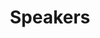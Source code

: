 ---
title: Speakers
sections:
  - type: hero_section
    title: Speakers
    subtitle: >-
      Speakers of Previous Talks
    align: center
    padding_top: large
    padding_bottom: none
    background_color: none
    has_border: false
  - type: grid_section
    grid_items:
      - title: Tim Khoury
        content: Investor of DCG
        title_align: center
        content_align: center
        image: https://cdn.jsdelivr.net/gh/Content2049/Content2049/public/speakers/khoury.jpeg
        image_alt: Tim Khoury Digital Currency Group
        image_position: top
        image_align: center
        image_has_padding: true
        actions:
          - label: Twitter
            url: https://twitter.com/TKhrypto
            style: link
            has_icon: true
            icon: twitter
            icon_position: center
            new_window: true
          - label: Linkedin
            url: https://www.linkedin.com/in/timothy-khoury/
            style: link
            has_icon: true
            icon: linkedin
            icon_position: center
            new_window: true
        actions_align: center
      - title: Harry Halpin
        content: CEO of Nym Technologies
        title_align: center
        content_align: center
        image: https://cdn.jsdelivr.net/gh/Content2049/Content2049/public/speakers/harryhalpin.png
        image_alt: zen
        image_position: top
        image_align: center
        image_has_padding: true
        actions:
          - label: Twitter
            url: https://twitter.com/harryhalpin
            style: link
            has_icon: true
            icon: twitter
            icon_position: center
            new_window: true
          - label: Linkedin
            url: https://www.linkedin.com/in/harryhalpin/
            style: link
            has_icon: true
            icon: linkedin
            icon_position: center
            new_window: true
        actions_align: center
      - title: Mark Phillips
        content: VP of Helium
        title_align: center
        content_align: center
        image: https://cdn.jsdelivr.net/gh/Content2049/Content2049/public/speakers/pharkmillups.png
        image_alt: Mark Phillips Helium
        image_position: top
        image_align: center
        image_has_padding: true
        actions:
          - label: Twitter
            url: https://twitter.com/pharkmillups
            style: link
            has_icon: true
            icon: twitter
            icon_position: center
            new_window: true
          - label: Linkedin
            url: https://www.linkedin.com/in/mark-phillips-255b757/
            style: link
            has_icon: true
            icon: linkedin
            icon_position: center
            new_window: true
        actions_align: center
      - title: Sebastian
        content: COO of Arweave
        title_align: center
        content_align: center
        image: https://cdn.jsdelivr.net/gh/Content2049/Content2049/public/speakers/sebastiancamposgroth.jpeg
        image_alt: Sebastian Campos Groth Arweave
        image_position: top
        image_align: center
        image_has_padding: true
        actions:
          - label: Twitter
            url: https://twitter.com/OpenWebFoundry
            style: link
            has_icon: true
            icon: twitter
            icon_position: center
            new_window: true
          - label: Linkedin
            url: https://www.linkedin.com/in/sebastiancamposgroth/
            style: link
            has_icon: true
            icon: linkedin
            icon_position: center
            new_window: true
        actions_align: center
      - title: Spenser Huang
        content: Managing Director of Coinlist
        title_align: center
        content_align: center
        image: https://cdn.jsdelivr.net/gh/Content2049/Content2049/public/speakers/huangspenser.jpeg
        image_alt: Spenser Huang Coinlist
        image_position: top
        image_align: center
        image_has_padding: true
        actions:
          - label: Twitter
            url: https://twitter.com/huangspenser
            style: link
            has_icon: true
            icon: twitter
            icon_position: center
            new_window: true
          - label: Linkedin
            url: https://www.linkedin.com/in/huangspenser/
            style: link
            has_icon: true
            icon: linkedin
            icon_position: center
            new_window: true
        actions_align: center
      - title: Tomas Molin
        content: Research of Messari
        title_align: center
        content_align: center
        image: https://cdn.jsdelivr.net/gh/Content2049/Content2049/public/speakers/tomasm.jpeg
        image_alt: Tomas Molin Messari
        image_position: top
        image_align: center
        image_has_padding: true
        actions:
          - label: Twitter
            url: https://twitter.com/___TomasM
            style: link
            has_icon: true
            icon: twitter
            icon_position: center
            new_window: true
          - label: Linkedin
            url: https://www.linkedin.com/in/tomas-m-823581109/
            style: link
            has_icon: true
            icon: linkedin
            icon_position: center
            new_window: true
        actions_align: center
      - title: Suji Yan
        content: Founder of Mask Network
        title_align: center
        content_align: center
        image: https://cdn.jsdelivr.net/gh/Content2049/Content2049/public/speakers/sujiyan.jpeg
        image_alt: Suji Yan Mask Network
        image_position: top
        image_align: center
        image_has_padding: true
        actions:
          - label: Twitter
            url: https://twitter.com/suji_yan
            style: link
            has_icon: true
            icon: twitter
            icon_position: center
            new_window: true
        actions_align: center
      - title: Micha Roon
        content: Chief Innovation Officer of Energy Web
        title_align: center
        content_align: center
        image: https://cdn.jsdelivr.net/gh/Content2049/Content2049/public/speakers/drgorb.jpeg
        image_alt: Micha Roon Energy Web
        image_position: top
        image_align: center
        image_has_padding: true
        actions:
          - label: Twitter
            url: https://twitter.com/drgorb
            style: link
            has_icon: true
            icon: twitter
            icon_position: center
            new_window: true
          - label: Linkedin
            url: https://www.linkedin.com/in/micha
            style: link
            has_icon: true
            icon: linkedin
            icon_position: center
            new_window: true
        actions_align: center
      - title: Jason Kam
        content: Founder of Folius Ventures
        title_align: center
        content_align: center
        image: https://cdn.jsdelivr.net/gh/Content2049/Content2049/public/speakers/jason.jpeg
        image_alt: Jason Kam Folius Ventures
        image_position: top
        image_align: center
        image_has_padding: true
        actions:
          - label: Twitter
            url: https://twitter.com/MapleLeafCap
            style: link
            has_icon: true
            icon: twitter
            icon_position: center
            new_window: true
          - label: Linkedin
            url: https://www.linkedin.com/in/jason-kam-35080625
            style: link
            has_icon: true
            icon: linkedin
            icon_position: center
            new_window: true
        actions_align: center
      - title: Jonathan
        content: BD & Product Lead of Protocol Labs
        title_align: center
        content_align: center
        image: https://cdn.jsdelivr.net/gh/Content2049/Content2049/public/speakers/jnthnvctr.jpeg
        image_alt: Jonathan Protocol Labs
        image_position: top
        image_align: center
        image_has_padding: true
        actions:
          - label: Twitter
            url: https://twitter.com/jnthnvctr
            style: link
            has_icon: true
            icon: twitter
            icon_position: center
            new_window: true
        actions_align: center
      - title: Yawn Rong
        content: Cofounder of STEPN
        title_align: center
        content_align: center
        image: https://cdn.jsdelivr.net/gh/Content2049/Content2049/public/speakers/yawn.jpeg
        image_alt: Yawn Rong STEPN
        image_position: top
        image_align: center
        image_has_padding: true
        actions:
          - label: Twitter
            url: https://twitter.com/yawn_rong
            style: link
            has_icon: true
            icon: twitter
            icon_position: center
            new_window: true
          - label: Linkedin
            url: https://www.linkedin.com/in/yawn-rong-4b4b1861
            style: link
            has_icon: true
            icon: linkedin
            icon_position: center
            new_window: true
        actions_align: center
      - title: Eric Tang
        content: CTO of Livepeer 
        title_align: center
        content_align: center
        image: https://cdn.jsdelivr.net/gh/Content2049/Content2049/public/speakers/ericxtang.jpeg
        image_alt: Eric Tang Livepeer 
        image_position: top
        image_align: center
        image_has_padding: true
        actions:
          - label: Twitter
            url: https://twitter.com/dabit3
            style: link
            has_icon: true
            icon: twitter
            icon_position: center
            new_window: true
          - label: Linkedin
            url: https://www.linkedin.com/in/ericxtang/
            style: link
            has_icon: true
            icon: linkedin
            icon_position: center
            new_window: true
        actions_align: center
      - title: Yisi Liu
        content: CTO of Mask Network
        title_align: center
        content_align: center
        image: https://cdn.jsdelivr.net/gh/Content2049/Content2049/public/speakers/yisiliu.png
        image_alt: Yisi Liu Mask Network
        image_position: top
        image_align: center
        image_has_padding: true
        actions:
          - label: Twitter
            url: https://twitter.com/TheYisiLiu
            style: link
            has_icon: true
            icon: twitter
            icon_position: center
            new_window: true
        actions_align: center
      - title: Xylophone
        content: Cofounder of Arweave News
        title_align: center
        content_align: center
        image: https://cdn.jsdelivr.net/gh/Content2049/Content2049/public/speakers/xylophonezy.jpeg
        image_alt: Xylophone Arweave News
        image_position: top
        image_align: center
        image_has_padding: true
        actions:
          - label: Twitter
            url: https://twitter.com/xylophonezy
            style: link
            has_icon: true
            icon: twitter
            icon_position: center
            new_window: true
        actions_align: center
      - title: Viktor
        content: Founder of Ethereum Swarm
        title_align: center
        content_align: center
        image: https://cdn.jsdelivr.net/gh/Content2049/Content2049/public/speakers/zeligf.jpeg
        image_alt: Viktor Ethereum Swarm
        image_position: top
        image_align: center
        image_has_padding: true
        actions:
          - label: Twitter
            url: https://twitter.com/zeligf
            style: link
            has_icon: true
            icon: twitter
            icon_position: center
            new_window: true
        actions_align: center
      - title: Kenny
        content: Founder of Manta Network
        title_align: center
        content_align: center
        image: https://cdn.jsdelivr.net/gh/Content2049/Content2049/public/speakers/superanonymousk.jpeg
        image_alt: Kenny Manta Network
        image_position: top
        image_align: center
        image_has_padding: true
        actions:
          - label: Twitter
            url: https://twitter.com/superanonymousk
            style: link
            has_icon: true
            icon: twitter
            icon_position: center
            new_window: true
        actions_align: center
      - title: Harsh Rajat
        content: Founder of EPNS.IO
        title_align: center
        content_align: center
        image: https://cdn.jsdelivr.net/gh/Content2049/Content2049/public/speakers/harshrajat.jpeg
        image_alt: Harsh Rajat EPNS.IO
        image_position: top
        image_align: center
        image_has_padding: true
        actions:
          - label: Twitter
            url: https://twitter.com/harshrajat
            style: link
            has_icon: true
            icon: twitter
            icon_position: center
            new_window: true
        actions_align: center
      - title: Zac
        content: CoFounder of Filebase
        title_align: center
        content_align: center
        image: https://cdn.jsdelivr.net/gh/Content2049/Content2049/public/speakers/zac.jpeg
        image_alt: Zac Filebase
        image_position: top
        image_align: center
        image_has_padding: true
        actions:
          - label: Twitter
            url: https://twitter.com/Filebase
            style: link
            has_icon: true
            icon: twitter
            icon_position: center
            new_window: true
        actions_align: center
      - title: CodeInCoffee
        content: CoFounder of BendDAO
        title_align: center
        content_align: center
        image: https://cdn.jsdelivr.net/gh/Content2049/Content2049/public/speakers/CodeInCoffee.png
        image_alt: CodeInCoffee BendDAO
        image_position: top
        image_align: center
        image_has_padding: true
        actions:
          - label: Twitter
            url: https://twitter.com/CodeInCoffee
            style: link
            has_icon: true
            icon: twitter
            icon_position: center
            new_window: true
        actions_align: center
      - title: John Letey
        content: CTO of KYVE Network
        title_align: center
        content_align: center
        image: https://cdn.jsdelivr.net/gh/Content2049/Content2049/public/speakers/johnletey.jpeg
        image_alt: John Letey KYVE Network
        image_position: top
        image_align: center
        image_has_padding: true
        actions:
          - label: Twitter
            url: https://twitter.com/johnletey
            style: link
            has_icon: true
            icon: twitter
            icon_position: center
            new_window: true
          - label: Linkedin
            url: https://www.linkedin.com/in/johnletey/
            style: link
            has_icon: true
            icon: linkedin
            icon_position: center
            new_window: true
        actions_align: center
      - title: Marco Moshi
        content: DAO Lead of Polygon
        title_align: center
        content_align: center
        image: https://cdn.jsdelivr.net/gh/Content2049/Content2049/public/speakers/marco.jpeg
        image_alt: Marco Moshi Polygon
        image_position: top
        image_align: center
        image_has_padding: true
        actions:
          - label: Twitter
            url: https://twitter.com/GrendelMarco
            style: link
            has_icon: true
            icon: twitter
            icon_position: center
            new_window: true
          - label: Linkedin
            url: https://www.linkedin.com/in/marco-moshi/
            style: link
            has_icon: true
            icon: linkedin
            icon_position: center
            new_window: true
        actions_align: center
      - title: Nader Dabit
        content: DevRel of The Graph
        title_align: center
        content_align: center
        image: https://cdn.jsdelivr.net/gh/Content2049/Content2049/public/speakers/dabit3.jpeg
        image_alt: Nader Dabit Edge & Node
        image_position: top
        image_align: center
        image_has_padding: true
        actions:
          - label: Twitter
            url: https://twitter.com/dabit3
            style: link
            has_icon: true
            icon: twitter
            icon_position: center
            new_window: true
          - label: Linkedin
            url: https://www.linkedin.com/in/naderdabit/
            style: link
            has_icon: true
            icon: linkedin
            icon_position: center
            new_window: true
        actions_align: center
      - title: Sara Feenan
        content: Product Owner of Infura
        title_align: center
        content_align: center
        image: https://cdn.jsdelivr.net/gh/Content2049/Content2049/public/speakers/saronimo.jpeg
        image_alt: Sara Feenan Infura
        image_position: top
        image_align: center
        image_has_padding: true
        actions:
          - label: Twitter
            url: https://twitter.com/saronimo
            style: link
            has_icon: true
            icon: twitter
            icon_position: center
            new_window: true
          - label: Linkedin
            url: https://www.linkedin.com/in/sara-feenan/
            style: link
            has_icon: true
            icon: linkedin
            icon_position: center
            new_window: true
        actions_align: center
      - title: Rob Sarrow
        content: Ventures Associate of Delphi Digital
        title_align: center
        content_align: center
        image: https://cdn.jsdelivr.net/gh/Content2049/Content2049/public/speakers/rsarrow.jpeg
        image_alt: Rob Sarrow Delphi Digital
        image_position: top
        image_align: center
        image_has_padding: true
        actions:
          - label: Twitter
            url: https://twitter.com/rsarrow
            style: link
            has_icon: true
            icon: twitter
            icon_position: center
            new_window: true
          - label: Linkedin
            url: https://www.linkedin.com/in/robertsarrow/
            style: link
            has_icon: true
            icon: linkedin
            icon_position: center
            new_window: true
        actions_align: center
      - title: Alex Lin
        content: Research Director of Shima Capital
        title_align: center
        content_align: center
        image: https://cdn.jsdelivr.net/gh/Content2049/Content2049/public/speakers/alex.jpeg
        image_alt: Alex Lin Shima Capital
        image_position: top
        image_align: center
        image_has_padding: true
        actions:
          - label: Twitter
            url: https://twitter.com/linfluence
            style: link
            has_icon: true
            icon: twitter
            icon_position: center
            new_window: true
        actions_align: center
      - title: Wyatt
        content: Investor of Shima Capital
        title_align: center
        content_align: center
        image: https://cdn.jsdelivr.net/gh/Content2049/Content2049/public/speakers/wyatt.jpeg
        image_alt: Wyatt Shima Capital
        image_position: top
        image_align: center
        image_has_padding: true
        actions:
          - label: Twitter
            url: https://twitter.com/wkhosrowshahi1
            style: link
            has_icon: true
            icon: twitter
            icon_position: center
            new_window: true
        actions_align: center
      - title: CaoYin
        content: CEO of Digital Renaissance
        title_align: center
        content_align: center
        image: https://cdn.jsdelivr.net/gh/Content2049/Content2049/public/speakers/caoyin.png
        image_alt: CaoYin Digital Renaissance
        image_position: top
        image_align: center
        image_has_padding: true
        actions:
          - label: Twitter
            url: https://twitter.com/CaoArmand
            style: link
            has_icon: true
            icon: twitter
            icon_position: center
            new_window: true
          - label: Linkedin
            url: https://www.linkedin.com/in/caoyin/
            style: link
            has_icon: true
            icon: linkedin
            icon_position: center
            new_window: true
        actions_align: center
      - title: Bob Chien
        content: BD Head of ProjectGalaxy
        title_align: center
        content_align: center
        image: https://cdn.jsdelivr.net/gh/Content2049/Content2049/public/speakers/bobchien.jpeg
        image_alt: Bob Chien ProjectGalaxy
        image_position: top
        image_align: center
        image_has_padding: true
        actions:
          - label: Twitter
            url: https://twitter.com/0xbobchien
            style: link
            has_icon: true
            icon: twitter
            icon_position: center
            new_window: true
          - label: Linkedin
            url: https://www.linkedin.com/in/jtchien/overlay/contact-info/
            style: link
            has_icon: true
            icon: linkedin
            icon_position: center
            new_window: true
        actions_align: center
      - title: Shiyu
        content: COO of CyberConnect 
        title_align: center
        content_align: center
        image: https://cdn.jsdelivr.net/gh/Content2049/Content2049/public/speakers/shiyu.png
        image_alt: Bob Chien ProjectGalaxy
        image_position: top
        image_align: center
        image_has_padding: true
        actions:
          - label: Twitter
            url: https://twitter.com/shiyuSQ
            style: link
            has_icon: true
            icon: twitter
            icon_position: center
            new_window: true
          - label: Linkedin
            url: https://www.linkedin.com/in/sqsqsqsq/
            style: link
            has_icon: true
            icon: linkedin
            icon_position: center
            new_window: true
        actions_align: center
      - title: Mori
        content: Partner of Treasureland
        title_align: center
        content_align: center
        image: https://cdn.jsdelivr.net/gh/Content2049/Content2049/public/speakers/mori.jpeg
        image_alt: Mori Treasureland
        image_position: top
        image_align: center
        image_has_padding: true
        actions:
          - label: Twitter
            url: https://twitter.com/Momoxu7
            style: link
            has_icon: true
            icon: twitter
            icon_position: center
            new_window: true
        actions_align: center
      - title: Kelly
        content: CEO of Mint Gold Dust
        title_align: center
        content_align: center
        image: https://cdn.jsdelivr.net/gh/Content2049/Content2049/public/speakers/kelly.jpeg
        image_alt: Kelly Mint Gold Dust
        image_position: top
        image_align: center
        image_has_padding: true
        actions:
          - label: Twitter
            url: https://mobile.twitter.com/LeValleyKelly
            style: link
            has_icon: true
            icon: twitter
            icon_position: center
            new_window: true
        actions_align: center
      - title: Kevin Primicerio
        content: CEO of Pianity
        title_align: center
        content_align: center
        image: https://cdn.jsdelivr.net/gh/Content2049/Content2049/public/speakers/kevinprimicerio.jpeg
        image_alt: Kevin Primicerio Pianity
        image_position: top
        image_align: center
        image_has_padding: true
        actions:
          - label: Twitter
            url: https://twitter.com/kprimice
            style: link
            has_icon: true
            icon: twitter
            icon_position: center
            new_window: true
          - label: Linkedin
            url: https://www.linkedin.com/in/kevin-primicerio/
            style: link
            has_icon: true
            icon: linkedin
            icon_position: center
            new_window: true
        actions_align: center
      - title: Jenny Zheng
        content: BD Lead of Bybit NFT
        title_align: center
        content_align: center
        image: https://cdn.jsdelivr.net/gh/Content2049/Content2049/public/speakers/jennyzheng719.jpeg
        image_alt: Jenny Zheng Bybit NFT
        image_position: top
        image_align: center
        image_has_padding: true
        actions:
          - label: Twitter
            url: https://twitter.com/jennyzheng719
            style: link
            has_icon: true
            icon: twitter
            icon_position: center
            new_window: true
        actions_align: center
      - title: Luke
        content: Core Developer of Crust
        title_align: center
        content_align: center
        image: https://cdn.jsdelivr.net/gh/Content2049/Content2049/public/speakers/baaadkk.jpeg
        image_alt: Luke Crust
        image_position: top
        image_align: center
        image_has_padding: true
        actions:
          - label: Twitter
            url: https://twitter.com/baaadkk
            style: link
            has_icon: true
            icon: twitter
            icon_position: center
            new_window: true
        actions_align: center
      - title: Xin Yan
        content: Project Lead of EthSign
        title_align: center
        content_align: center
        image: https://cdn.jsdelivr.net/gh/Content2049/Content2049/public/speakers/yanxin.jpeg
        image_alt: Xin Yan EthSign
        image_position: top
        image_align: center
        image_has_padding: true
        actions:
          - label: Twitter
            url: https://twitter.com/realyanxin
            style: link
            has_icon: true
            icon: twitter
            icon_position: center
            new_window: true
          - label: Linkedin
            url: https://www.linkedin.com/in/xin-yan-658545172/
            style: link
            has_icon: true
            icon: linkedin
            icon_position: center
            new_window: true
        actions_align: center
      - title: Yalu Lin
        content: Cofounder of Melos Studio
        title_align: center
        content_align: center
        image: https://cdn.jsdelivr.net/gh/Content2049/Content2049/public/speakers/yalulin.jpeg
        image_alt: Yalu Lin Melos Studio 
        image_position: top
        image_align: center
        image_has_padding: true
        actions:
          - label: Twitter
            url: https://twitter.com/yalulin
            style: link
            has_icon: true
            icon: twitter
            icon_position: center
            new_window: true
          - label: Linkedin
            url: https://www.linkedin.com/in/yalulin/
            style: link
            has_icon: true
            icon: linkedin
            icon_position: center
            new_window: true
        actions_align: center
      - title: Al Morris
        content: Founder of Koii Network
        title_align: center
        content_align: center
        image: https://cdn.jsdelivr.net/gh/Content2049/Content2049/public/speakers/alexanderdmorris.png
        image_alt: al Koii Network
        image_position: top
        image_align: center
        image_has_padding: true
        actions:
          - label: Twitter
            url: https://twitter.com/al_koii
            style: link
            has_icon: true
            icon: twitter
            icon_position: center
            new_window: true
          - label: Linkedin
            url: https://www.linkedin.com/in/alexanderdmorris/
            style: link
            has_icon: true
            icon: linkedin
            icon_position: center
            new_window: true
        actions_align: center
      - title: Eraser
        content: Co-Founder of SevenX Ventures
        title_align: center
        content_align: center
        image: https://cdn.jsdelivr.net/gh/Content2049/Content2049/public/speakers/losteraser.jpeg
        image_alt: Eraser SevenX Ventures
        image_position: top
        image_align: center
        image_has_padding: true
        actions:
          - label: Twitter
            url: https://twitter.com/losteraser
            style: link
            has_icon: true
            icon: twitter
            icon_position: center
            new_window: true
        actions_align: center
      - title: Tom
        content: Co-Founder of Fluence Labs
        title_align: center
        content_align: center
        image: https://cdn.jsdelivr.net/gh/Content2049/Content2049/public/speakers/tom.jpeg
        image_alt: Tom Fluence Labs
        image_position: top
        image_align: center
        image_has_padding: true
        actions:
          - label: Twitter
            url: https://twitter.com/TheTomTrow
            style: link
            has_icon: true
            icon: twitter
            icon_position: center
            new_window: true
        actions_align: center
      - title: Nik Kalyani
        content: Founder of Decentology
        title_align: center
        content_align: center
        image: https://cdn.jsdelivr.net/gh/Content2049/Content2049/public/speakers/nik.jpeg
        image_alt: Nik Kalyani Decentology
        image_position: top
        image_align: center
        image_has_padding: true
        actions:
          - label: Twitter
            url: https://twitter.com/techbubble
            style: link
            has_icon: true
            icon: twitter
            icon_position: center
            new_window: true
        actions_align: center
      - title: Alex
        content: CEO of Aurora
        title_align: center
        content_align: center
        image: https://cdn.jsdelivr.net/gh/Content2049/Content2049/public/speakers/alexaurora.jpeg
        image_alt: Alex Aurora
        image_position: top
        image_align: center
        image_has_padding: true
        actions:
          - label: Twitter
            url: https://twitter.com/AlexAuroraDev
            style: link
            has_icon: true
            icon: twitter
            icon_position: center
            new_window: true
        actions_align: center
      - title: Philip
        content: Founder of ArDrive & AR.IO 
        title_align: center
        content_align: center
        image: https://cdn.jsdelivr.net/gh/Content2049/Content2049/public/speakers/vilenarios.jpeg
        image_alt: Philip ArDrive & AR.IO 
        image_position: top
        image_align: center
        image_has_padding: true
        actions:
          - label: Twitter
            url: https://twitter.com/vilenarios
            style: link
            has_icon: true
            icon: twitter
            icon_position: center
            new_window: true
        actions_align: center
      - title: Bedeho
        content: Founder of Joystream
        title_align: center
        content_align: center
        image: https://cdn.jsdelivr.net/gh/Content2049/Content2049/public/speakers/bedeho.png
        image_alt: Bedeho Joystream
        image_position: top
        image_align: center
        image_has_padding: true
        actions:
          - label: Twitter
            url: https://twitter.com/bedehomender
            style: link
            has_icon: true
            icon: twitter
            icon_position: center
            new_window: true
        actions_align: center
      - title: Dan
        content: Founder of YGG SEA
        title_align: center
        content_align: center
        image: https://cdn.jsdelivr.net/gh/Content2049/Content2049/public/speakers/0x5tryker.jpeg
        image_alt: Dan YGG SEA
        image_position: top
        image_align: center
        image_has_padding: true
        actions:
          - label: Twitter
            url: https://twitter.com/0x5tryker
            style: link
            has_icon: true
            icon: twitter
            icon_position: center
            new_window: true
        actions_align: center
      - title: Prashant Maurya
        content: CEO of Spheron Protocol
        title_align: center
        content_align: center
        image: https://cdn.jsdelivr.net/gh/Content2049/Content2049/public/speakers/techprashantmaurya.jpeg
        image_alt: Prashant Maurya Spheron Protocol
        image_position: top
        image_align: center
        image_has_padding: true
        actions:
          - label: Twitter
            url: https://twitter.com/prashant_xyz
            style: link
            has_icon: true
            icon: twitter
            icon_position: center
            new_window: true
          - label: Linkedin
            url: https://www.linkedin.com/in/techprashantmaurya/
            style: link
            has_icon: true
            icon: linkedin
            icon_position: center
            new_window: true
        actions_align: center
      - title: Deniz
        content: CEO of Space Runners
        title_align: center
        content_align: center
        image: https://cdn.jsdelivr.net/gh/Content2049/Content2049/public/speakers/deniz_zgur.jpeg
        image_alt: Deniz Space Runners
        image_position: top
        image_align: center
        image_has_padding: true
        actions:
          - label: Twitter
            url: https://twitter.com/deniz_zgur
            style: link
            has_icon: true
            icon: twitter
            icon_position: center
            new_window: true
        actions_align: center
      - title: Nathan VDH
        content: Head of Growth of Snapshot  
        title_align: center
        content_align: center
        image: https://cdn.jsdelivr.net/gh/Content2049/Content2049/public/speakers/nathanvdh.jpeg
        image_alt: Nathan VDH Snapshot  
        image_position: top
        image_align: center
        image_has_padding: true
        actions:
          - label: Twitter
            url: https://twitter.com/_NathanVDH
            style: link
            has_icon: true
            icon: twitter
            icon_position: center
            new_window: true
        actions_align: center
      - title: Max
        content: CEO of Tea.xyz  
        title_align: center
        content_align: center
        image: https://cdn.jsdelivr.net/gh/Content2049/Content2049/public/speakers/mxcl.jpeg
        image_alt: Max Tea.xyz  
        image_position: top
        image_align: center
        image_has_padding: true
        actions:
          - label: Twitter
            url: https://twitter.com/mxcl
            style: link
            has_icon: true
            icon: twitter
            icon_position: center
            new_window: true
        actions_align: center
      - title: Yan Meng
        content: Cofounder of Solv Protocol
        title_align: center
        content_align: center
        image: https://cdn.jsdelivr.net/gh/Content2049/Content2049/public/speakers/myanTokenGeek.jpeg
        image_alt: Yan Meng Solv Protocol
        image_position: top
        image_align: center
        image_has_padding: true
        actions:
          - label: Twitter
            url: https://twitter.com/myanTokenGeek
            style: link
            has_icon: true
            icon: twitter
            icon_position: center
            new_window: true
        actions_align: center
      - title: Minh Doan
        content: CEO of MassBit  
        title_align: center
        content_align: center
        image: https://cdn.jsdelivr.net/gh/Content2049/Content2049/public/speakers/daywednes.jpeg
        image_alt: Minh Doan MassBit
        image_position: top
        image_align: center
        image_has_padding: true
        actions:
          - label: Twitter
            url: https://twitter.com/minhdoan82
            style: link
            has_icon: true
            icon: twitter
            icon_position: center
            new_window: true
          - label: Linkedin
            url: https://www.linkedin.com/in/daywednes/
            style: link
            has_icon: true
            icon: linkedin
            icon_position: center
            new_window: true
        actions_align: center
      - title: Alan Scott
        content: Project Advisor of RAILGUN
        title_align: center
        content_align: center
        image: https://cdn.jsdelivr.net/gh/Content2049/Content2049/public/speakers/alanscott.jpeg
        image_alt: Alan Scott RAILGUN
        image_position: top
        image_align: center
        image_has_padding: true
        actions:
          - label: Twitter
            url: https://twitter.com/tsu_kareta
            style: link
            has_icon: true
            icon: twitter
            icon_position: center
            new_window: true
          - label: Linkedin
            url: https://www.linkedin.com/in/alan-scott-80883168/
            style: link
            has_icon: true
            icon: linkedin
            icon_position: center
            new_window: true
        actions_align: center
      - title: Shane Zhu
        content: Founder & CEO of Dehorizen
        title_align: center
        content_align: center
        image: https://cdn.jsdelivr.net/gh/Content2049/Content2049/public/speakers/shenzhu.jpeg
        image_alt: Shane Zhu Dehorizen
        image_position: top
        image_align: center
        image_has_padding: true
        actions:
          - label: Twitter
            url: https://twitter.com/Shengdaddy
            style: link
            has_icon: true
            icon: twitter
            icon_position: center
            new_window: true
        actions_align: center
      - title: Harrison Seletsky
        content: Comms Head of NFTrade
        title_align: center
        content_align: center
        image: https://cdn.jsdelivr.net/gh/Content2049/Content2049/public/speakers/harrisonseletsky.jpeg
        image_alt: Harrison Seletsky NFTrade
        image_position: top
        image_align: center
        image_has_padding: true
        actions:
          - label: Twitter
            url: https://twitter.com/NFTradeofficial
            style: link
            has_icon: true
            icon: twitter
            icon_position: center
            new_window: true
          - label: Linkedin
            url: https://www.linkedin.com/in/harrison-seletsky/
            style: link
            has_icon: true
            icon: linkedin
            icon_position: center
            new_window: true
        actions_align: center
      - title: REG
        content: Lead for Comms and PR of KlimaDAO
        title_align: center
        content_align: center
        image: https://cdn.jsdelivr.net/gh/Content2049/Content2049/public/speakers/reg.jpg
        image_alt: REG KlimaDAO
        image_position: top
        image_align: center
        image_has_padding: true
        actions:
          - label: Twitter
            url: https://twitter.com/OccultDegen
            style: link
            has_icon: true
            icon: twitter
            icon_position: center
            new_window: true
        actions_align: center
      - title: Denis
        content: Founder of Vera Labs
        title_align: center
        content_align: center
        image: https://cdn.jsdelivr.net/gh/Content2049/Content2049/public/speakers/VeraDeFi.jpeg
        image_alt: Denis Vera Labs
        image_position: top
        image_align: center
        image_has_padding: true
        actions:
          - label: Twitter
            url: hhttps://twitter.com/VeraDeFi
            style: link
            has_icon: true
            icon: twitter
            icon_position: center
            new_window: true
        actions_align: center
      - title: Gabe
        content: Founder of Arcade
        title_align: center
        content_align: center
        image: https://cdn.jsdelivr.net/gh/Content2049/Content2049/public/speakers/stanleycrup.jpeg
        image_alt: Gabe Arcade
        image_position: top
        image_align: center
        image_has_padding: true
        actions:
          - label: Twitter
            url: https://twitter.com/stanleycrup
            style: link
            has_icon: true
            icon: twitter
            icon_position: center
            new_window: true
        actions_align: center
      - title: Leo
        content: Core Contributor of XCarnival
        title_align: center
        content_align: center
        image: https://cdn.jsdelivr.net/gh/Content2049/Content2049/public/speakers/XCarnival.jpeg
        image_alt: Leo XCarnival
        image_position: top
        image_align: center
        image_has_padding: true
        actions:
          - label: Twitter
            url: https://twitter.com/XCarnival_Lab
            style: link
            has_icon: true
            icon: twitter
            icon_position: center
            new_window: true
        actions_align: center
      - title: Frank
        content: Founder of Ultiverse
        title_align: center
        content_align: center
        image: https://cdn.jsdelivr.net/gh/Content2049/Content2049/public/speakers/0xFrankM.jpeg
        image_alt: Frank Ultiverse
        image_position: top
        image_align: center
        image_has_padding: true
        actions:
          - label: Twitter
            url: https://twitter.com/0xFrankM
            style: link
            has_icon: true
            icon: twitter
            icon_position: center
            new_window: true
        actions_align: center
      - title: Won
        content: CoFounder of Space Runners
        title_align: center
        content_align: center
        image: https://cdn.jsdelivr.net/gh/Content2049/Content2049/public/speakers/SpaceRunnersNFT.jpeg
        image_alt: Won Space Runners
        image_position: top
        image_align: center
        image_has_padding: true
        actions:
          - label: Twitter
            url: https://twitter.com/SpaceRunnersNFT
            style: link
            has_icon: true
            icon: twitter
            icon_position: center
            new_window: true
        actions_align: center
      - title: Zach
        content: Head of Gaming of Everyrealm
        title_align: center
        content_align: center
        image: https://cdn.jsdelivr.net/gh/Content2049/Content2049/public/speakers/MeeZeesGames.jpeg
        image_alt: Zach Everyrealm 
        image_position: top
        image_align: center
        image_has_padding: true
        actions:
          - label: Twitter
            url: https://twitter.com/MeeZeesGames
            style: link
            has_icon: true
            icon: twitter
            icon_position: center
            new_window: true
        actions_align: center
      - title: Mara
        content: Marketing of Solanart
        title_align: center
        content_align: center
        image: https://cdn.jsdelivr.net/gh/Content2049/Content2049/public/speakers/mara.jpeg
        image_alt: Mara Solanart
        image_position: top
        image_align: center
        image_has_padding: true
        actions:
          - label: Twitter
            url: https://twitter.com/timerugged
            style: link
            has_icon: true
            icon: twitter
            icon_position: center
            new_window: true
        actions_align: center
      - title: Ben
        content: Dao Steward of Aragon
        title_align: center
        content_align: center
        image: https://cdn.jsdelivr.net/gh/Content2049/Content2049/public/speakers/b3n.jpeg
        image_alt: Ben Aragon
        image_position: top
        image_align: center
        image_has_padding: true
        actions:
          - label: Twitter
            url: https://twitter.com/b3nnn21
            style: link
            has_icon: true
            icon: twitter
            icon_position: center
            new_window: true
        actions_align: center
      - title: YM
        content: Core of Glow DAO
        title_align: center
        content_align: center
        image: https://cdn.jsdelivr.net/gh/Content2049/Content2049/public/speakers/ym.jpeg
        image_alt: YM Glow DAO
        image_position: top
        image_align: center
        image_has_padding: true
        actions:
          - label: Twitter
            url: https://twitter.com/YMZhang12
            style: link
            has_icon: true
            icon: twitter
            icon_position: center
            new_window: true
        actions_align: center
      - title: vivi
        content: Core of Glow DAO
        title_align: center
        content_align: center
        image: https://cdn.jsdelivr.net/gh/Content2049/Content2049/public/speakers/vivi.jpeg
        image_alt: vivi Glow DAO
        image_position: top
        image_align: center
        image_has_padding: true
        actions:
          - label: Twitter
            url: https://twitter.com/viviDaBest888
            style: link
            has_icon: true
            icon: twitter
            icon_position: center
            new_window: true
        actions_align: center
      - title: Jayson Tan
        content: CMO of Torum Technology
        title_align: center
        content_align: center
        image: https://cdn.jsdelivr.net/gh/Content2049/Content2049/public/speakers/jayson_torum.jpeg
        image_alt: Jayson Tan Torum
        image_position: top
        image_align: center
        image_has_padding: true
        actions:
          - label: Twitter
            url: https://twitter.com/jayson_torum
            style: link
            has_icon: true
            icon: twitter
            icon_position: center
            new_window: true
          - label: Linkedin
            url: https://www.linkedin.com/in/jayson711/
            style: link
            has_icon: true
            icon: linkedin
            icon_position: center
            new_window: true
        actions_align: center
      - title: Dyno
        content: Core contributor of OpenDAO
        title_align: center
        content_align: center
        image: https://cdn.jsdelivr.net/gh/Content2049/Content2049/public/speakers/dyno.png
        image_alt: Dyno OpenDAO
        image_position: top
        image_align: center
        image_has_padding: true
        actions:
          - label: Twitter
            url: https://twitter.com/CryptoDynoZ
            style: link
            has_icon: true
            icon: twitter
            icon_position: center
            new_window: true
        actions_align: center
      - title: Alisha
        content: Community Lead of ENS
        title_align: center
        content_align: center
        image: https://cdn.jsdelivr.net/gh/Content2049/Content2049/public/speakers/alisha.jpeg
        image_alt: Alisha ENS
        image_position: top
        image_align: center
        image_has_padding: true
        actions:
          - label: Twitter
            url: https://twitter.com/futurealisha
            style: link
            has_icon: true
            icon: twitter
            icon_position: center
            new_window: true
          - label: Linkedin
            url: https://www.linkedin.com/in/alisha-eth-3bb858218/
            style: link
            has_icon: true
            icon: linkedin
            icon_position: center
            new_window: true
        actions_align: center
      - title: Aly
        content: Builder of GFX Labs
        title_align: center
        content_align: center
        image: https://cdn.jsdelivr.net/gh/Content2049/Content2049/public/speakers/aly.jpeg
        image_alt: Aly GFX Labs
        image_position: top
        image_align: center
        image_has_padding: true
        actions:
          - label: Twitter
            url: https://twitter.com/alybartulio
            style: link
            has_icon: true
            icon: twitter
            icon_position: center
            new_window: true
        actions_align: center
      - title: Habiba Green
        content: Artist
        title_align: center
        content_align: center
        image: https://cdn.jsdelivr.net/gh/Content2049/Content2049/public/speakers/habibagreen.jpeg
        image_alt: Habiba Green Artist
        image_position: top
        image_align: center
        image_has_padding: true
        actions:
          - label: Twitter
            url: https://twitter.com/Habibagreen
            style: link
            has_icon: true
            icon: twitter
            icon_position: center
            new_window: true
        actions_align: center
      - title: Anne
        content: Marketing Lead of Project Galaxy
        title_align: center
        content_align: center
        image: https://cdn.jsdelivr.net/gh/Content2049/Content2049/public/speakers/annewell.png
        image_alt: Anne Project Galaxy
        image_position: top
        image_align: center
        image_has_padding: true
        actions:
          - label: Twitter
            url: https://twitter.com/anneouellet94
            style: link
            has_icon: true
            icon: twitter
            icon_position: center
            new_window: true
        actions_align: center
      - title: Lzzy
        content: Community Manager of MetaMask
        title_align: center
        content_align: center
        image: https://cdn.jsdelivr.net/gh/Content2049/Content2049/public/speakers/Izzy.jpeg
        image_alt: Lzzy MetaMask
        image_position: top
        image_align: center
        image_has_padding: true
        actions:
          - label: Twitter
            url: https://twitter.com/Izzyalright
            style: link
            has_icon: true
            icon: twitter
            icon_position: center
            new_window: true
        actions_align: center
      - title: Aoife
        content: NFT Artist
        title_align: center
        content_align: center
        image: https://cdn.jsdelivr.net/gh/Content2049/Content2049/public/speakers/aoife.jpeg
        image_alt: Aoife NFT Artist
        image_position: top
        image_align: center
        image_has_padding: true
        actions:
          - label: Twitter
            url: https://mobile.twitter.com/aoifeodwyer
            style: link
            has_icon: true
            icon: twitter
            icon_position: center
            new_window: true
        actions_align: center
      - title: Winny
        content: CoFounder of SHILLR
        title_align: center
        content_align: center
        image: https://cdn.jsdelivr.net/gh/Content2049/Content2049/public/speakers/winny.jpeg
        image_alt: Winny SHILLR
        image_position: top
        image_align: center
        image_has_padding: true
        actions:
          - label: Twitter
            url: https://mobile.twitter.com/aoifeodwyer
            style: link
            has_icon: true
            icon: twitter
            icon_position: center
            new_window: true
        actions_align: center
      - title: Angel
        content: Film photographer
        title_align: center
        content_align: center
        image: https://cdn.jsdelivr.net/gh/Content2049/Content2049/public/speakers/ang.jpeg
        image_alt: Angel Film photographer
        image_position: top
        image_align: center
        image_has_padding: true
        actions:
          - label: Twitter
            url: https://twitter.com/Ang_Ramm
            style: link
            has_icon: true
            icon: twitter
            icon_position: center
            new_window: true
        actions_align: center
      - title: yiki
        content: Builder of SeeDAO
        title_align: center
        content_align: center
        image: https://cdn.jsdelivr.net/gh/Content2049/Content2049/public/speakers/yiki.png
        image_alt: yiki SeeDAO
        image_position: top
        image_align: center
        image_has_padding: true
        actions:
          - label: Twitter
            url: https://twitter.com/huangxiaocong2
            style: link
            has_icon: true
            icon: twitter
            icon_position: center
            new_window: true
        actions_align: center
      - title: Yomiko
        content: CMO of REALY
        title_align: center
        content_align: center
        image: https://cdn.jsdelivr.net/gh/Content2049/Content2049/public/speakers/yomiko.jpeg
        image_alt: Yomiko REALY
        image_position: top
        image_align: center
        image_has_padding: true
        actions:
          - label: Twitter
            url: https://twitter.com/yomikocap
            style: link
            has_icon: true
            icon: twitter
            icon_position: center
            new_window: true
        actions_align: center
      - title: Susan
        content: CEO of Petaverse Network
        title_align: center
        content_align: center
        image: https://cdn.jsdelivr.net/gh/Content2049/Content2049/public/speakers/cummingssi.jpeg
        image_alt: Susan Petaverse Network
        image_position: top
        image_align: center
        image_has_padding: true
        actions:
          - label: Twitter
            url: https://twitter.com/cummingssi
            style: link
            has_icon: true
            icon: twitter
            icon_position: center
            new_window: true
        actions_align: center
      - title: Jordan
        content: Creator of PolyDoge
        title_align: center
        content_align: center
        image: https://cdn.jsdelivr.net/gh/Content2049/Content2049/public/speakers/metapetzai.jpeg
        image_alt: MetaPetz PolyDoge
        image_position: top
        image_align: center
        image_has_padding: true
        actions:
          - label: Twitter
            url: https://twitter.com/MetaPetzAI
            style: link
            has_icon: true
            icon: twitter
            icon_position: center
            new_window: true
        actions_align: center
      - title: Dan
        content: CEO of Netvrk
        title_align: center
        content_align: center
        image: https://cdn.jsdelivr.net/gh/Content2049/Content2049/public/speakers/dan.jpeg
        image_alt: Dan Netvrk
        image_position: top
        image_align: center
        image_has_padding: true
        actions:
          - label: Twitter
            url: https://twitter.com/NetVRk1
            style: link
            has_icon: true
            icon: twitter
            icon_position: center
            new_window: true
        actions_align: center
      - title: Vito
        content: Operation Director of Tap Fantasy
        title_align: center
        content_align: center
        image: https://cdn.jsdelivr.net/gh/Content2049/Content2049/public/speakers/vito.jpeg
        image_alt: Vito Tap Fantasy
        image_position: top
        image_align: center
        image_has_padding: true
        actions:
          - label: Twitter
            url: https://twitter.com/VvvvvBVP
            style: link
            has_icon: true
            icon: twitter
            icon_position: center
            new_window: true
        actions_align: center
      - title: Ben
        content: Social Media of DogemonGO
        title_align: center
        content_align: center
        image: https://cdn.jsdelivr.net/gh/Content2049/Content2049/public/speakers/ben.jpeg
        image_alt: Ben DogemonGO
        image_position: top
        image_align: center
        image_has_padding: true
        actions:
          - label: Twitter
            url: https://twitter.com/DogemonGoApp
            style: link
            has_icon: true
            icon: twitter
            icon_position: center
            new_window: true
        actions_align: center
      - title: Ken
        content: Founder of Kverso
        title_align: center
        content_align: center
        image: https://cdn.jsdelivr.net/gh/Content2049/Content2049/public/speakers/ken.jpeg
        image_alt: Ken Kverso
        image_position: top
        image_align: center
        image_has_padding: true
        actions:
          - label: Twitter
            url: https://twitter.com/Kverso_Crypto
            style: link
            has_icon: true
            icon: twitter
            icon_position: center
            new_window: true
        actions_align: center
      - title: Spelden
        content: CoFounder of MetaJacket NFT
        title_align: center
        content_align: center
        image: https://cdn.jsdelivr.net/gh/Content2049/Content2049/public/speakers/spelden.jpeg
        image_alt: Spelden MetaJacket NFT
        image_position: top
        image_align: center
        image_has_padding: true
        actions:
          - label: Twitter
            url: https://twitter.com/spelden
            style: link
            has_icon: true
            icon: twitter
            icon_position: center
            new_window: true
        actions_align: center
      - title: Anneli
        content: Creator of City Of Girls
        title_align: center
        content_align: center
        image: https://cdn.jsdelivr.net/gh/Content2049/Content2049/public/speakers/anneli.jpeg
        image_alt: Anneli City Of Girls
        image_position: top
        image_align: center
        image_has_padding: true
        actions:
          - label: Twitter
            url: https://twitter.com/Anneli_nft
            style: link
            has_icon: true
            icon: twitter
            icon_position: center
            new_window: true
        actions_align: center
      - title: TheTourist
        content: CoFounder of The Rebels
        title_align: center
        content_align: center
        image: https://cdn.jsdelivr.net/gh/Content2049/Content2049/public/speakers/tourist.jpeg
        image_alt: TheTourist The Rebels
        image_position: top
        image_align: center
        image_has_padding: true
        actions:
          - label: Twitter
            url: https://twitter.com/NFTtourist
            style: link
            has_icon: true
            icon: twitter
            icon_position: center
            new_window: true
        actions_align: center
      - title: Michael Zhou
        content: Core Developer of Celer Network
        title_align: center
        content_align: center
        image: https://cdn.jsdelivr.net/gh/Content2049/Content2049/public/speakers/michaelzhou.jpeg
        image_alt: Dyno OpenDAO
        image_position: top
        image_align: center
        image_has_padding: true
        actions:
          - label: Twitter
            url: https://twitter.com/Dominator0081
            style: link
            has_icon: true
            icon: twitter
            icon_position: center
            new_window: true
          - label: Linkedin
            url: https://www.linkedin.com/in/michael-zhou-008/
            style: link
            has_icon: true
            icon: linkedin
            icon_position: center
            new_window: true
        actions_align: center
      - title: RyanCoordinator
        content: Operations Lead of DeveloperDAO
        title_align: center
        content_align: center
        image: https://cdn.jsdelivr.net/gh/Content2049/Content2049/public/speakers/ryancoordinator.jpeg
        image_alt: RyanCoordinator DeveloperDAO
        image_position: top
        image_align: center
        image_has_padding: true
        actions:
          - label: Twitter
            url: https://twitter.com/RyanCoordinator
            style: link
            has_icon: true
            icon: twitter
            icon_position: center
            new_window: true
        actions_align: center
      - title: Krinza
        content: Contributor of DeveloperDAO
        title_align: center
        content_align: center
        image: https://cdn.jsdelivr.net/gh/Content2049/Content2049/public/speakers/krinza.jpeg
        image_alt: Krinza DeveloperDAO
        image_position: top
        image_align: center
        image_has_padding: true
        actions:
          - label: Twitter
            url: https://twitter.com/kayprasla
            style: link
            has_icon: true
            icon: twitter
            icon_position: center
            new_window: true
        actions_align: center
      - title: Grace
        content: Eco Lead of Solv Protocol
        title_align: center
        content_align: center
        image: https://cdn.jsdelivr.net/gh/Content2049/Content2049/public/speakers/gracee.jpeg
        image_alt: Grace Solv Protocol
        image_position: top
        image_align: center
        image_has_padding: true
        actions:
          - label: Twitter
            url: https://twitter.com/0xGracee
            style: link
            has_icon: true
            icon: twitter
            icon_position: center
            new_window: true
        actions_align: center
      - title: Sunny
        content: Eco Lead of ShowMe
        title_align: center
        content_align: center
        image: https://cdn.jsdelivr.net/gh/Content2049/Content2049/public/speakers/sunnyz.jpeg
        image_alt: Sunny ShowMe
        image_position: top
        image_align: center
        image_has_padding: true
        actions:
          - label: Twitter
            url: https://twitter.com/sunnyz_crypto
            style: link
            has_icon: true
            icon: twitter
            icon_position: center
            new_window: true
        actions_align: center
      - title: Taylor Zhang
        content: Ecosystem Lead of Mask Network
        title_align: center
        content_align: center
        image: https://cdn.jsdelivr.net/gh/Content2049/Content2049/public/speakers/tianranzhang.jpg
        image_alt: Taylor Zhang Mask Network
        image_position: top
        image_align: center
        image_has_padding: true
        actions:
          - label: Twitter
            url: https://twitter.com/TianranZhang
            style: link
            has_icon: true
            icon: twitter
            icon_position: center
            new_window: true
          - label: Linkedin
            url: https://www.linkedin.com/in/taylor-zhang-%E5%BC%A0%E5%A4%A9%E7%84%B6-25730664/
            style: link
            has_icon: true
            icon: linkedin
            icon_position: center
            new_window: true
        actions_align: center
      - title: Chris Zhu
        content: CEO of Mirror World
        title_align: center
        content_align: center
        image: https://cdn.jsdelivr.net/gh/Content2049/Content2049/public/speakers/chrizhuu.jpeg
        image_alt: Chris Zhu Mirror World
        image_position: top
        image_align: center
        image_has_padding: true
        actions:
          - label: Twitter
            url: https://twitter.com/TianranZhang
            style: link
            has_icon: true
            icon: twitter
            icon_position: center
            new_window: true
          - label: Linkedin
            url: https://www.linkedin.com/in/taylor-zhang-%E5%BC%A0%E5%A4%A9%E7%84%B6-25730664/
            style: link
            has_icon: true
            icon: linkedin
            icon_position: center
            new_window: true
        actions_align: center
      - title: Mat Yarger
        content: Head of Smart Mobility of IOTA
        title_align: center
        content_align: center
        image: https://cdn.jsdelivr.net/gh/Content2049/Content2049/public/speakers/mathewyarger.jpeg
        image_alt: Mat Yarger IOTA Foundation
        image_position: top
        image_align: center
        image_has_padding: true
        actions:
          - label: Twitter
            url: https://twitter.com/Mat_Yarger
            style: link
            has_icon: true
            icon: twitter
            icon_position: center
            new_window: true
          - label: Linkedin
            url: https://www.linkedin.com/in/mathewyarger/
            style: link
            has_icon: true
            icon: linkedin
            icon_position: center
            new_window: true
        actions_align: center
      - title: Joseph Pallant
        content: Founder of BlockForClimate
        title_align: center
        content_align: center
        image: https://cdn.jsdelivr.net/gh/Content2049/Content2049/public/speakers/josephpallant.jpeg
        image_alt: Joseph Pallant BlockForClimate
        image_position: top
        image_align: center
        image_has_padding: true
        actions:
          - label: Twitter
            url: https://twitter.com/josephpallant
            style: link
            has_icon: true
            icon: twitter
            icon_position: center
            new_window: true
          - label: Linkedin
            url: https://www.linkedin.com/in/josephpallant/
            style: link
            has_icon: true
            icon: linkedin
            icon_position: center
            new_window: true
        actions_align: center
      - title: Chris Wang
        content: CEO of ThunderCore
        title_align: center
        content_align: center
        image: https://cdn.jsdelivr.net/gh/Content2049/Content2049/public/speakers/chriswang.jpeg
        image_alt: Chris Wang ThunderCore
        image_position: top
        image_align: center
        image_has_padding: true
        actions:
          - label: Twitter
            url: https://twitter.com/ThunderProtocol
            style: link
            has_icon: true
            icon: twitter
            icon_position: center
            new_window: true
          - label: Linkedin
            url: https://www.linkedin.com/in/chris0804/
            style: link
            has_icon: true
            icon: linkedin
            icon_position: center
            new_window: true
        actions_align: center
      - title: Ethan Wu
        content: Developer Community Lead of Numbers Protocol
        title_align: center
        content_align: center
        image: https://cdn.jsdelivr.net/gh/Content2049/Content2049/public/speakers/ewu.jpeg
        image_alt: Ethan Wu Numbers Protocol
        image_position: top
        image_align: center
        image_has_padding: true
        actions:
          - label: Twitter
            url: https://twitter.com/numbersprotocol
            style: link
            has_icon: true
            icon: twitter
            icon_position: center
            new_window: true
          - label: Linkedin
            url: https://www.linkedin.com/in/ewu41/
            style: link
            has_icon: true
            icon: linkedin
            icon_position: center
            new_window: true
        actions_align: center
      - title: stz
        content: Superhuman of RSS3
        title_align: center
        content_align: center
        image: https://cdn.jsdelivr.net/gh/Content2049/Content2049/public/speakers/stz.jpeg
        image_alt: stz RSS3
        image_position: top
        image_align: center
        image_has_padding: true
        actions:
          - label: Twitter
            url: https://twitter.com/SangtengZ
            style: link
            has_icon: true
            icon: twitter
            icon_position: center
            new_window: true
        actions_align: center
      - title: Serge Ajamian
        content: CBO of BeemUp
        title_align: center
        content_align: center
        image: https://cdn.jsdelivr.net/gh/Content2049/Content2049/public/speakers/sergeajamian.jpg
        image_alt: Serge Ajamian BeemUp
        image_position: top
        image_align: center
        image_has_padding: true
        actions:
          - label: Twitter
            url: https://twitter.com/BeemupPlatform
            style: link
            has_icon: true
            icon: twitter
            icon_position: center
            new_window: true
          - label: Linkedin
            url: https://www.linkedin.com/in/sergeajamian/
            style: link
            has_icon: true
            icon: linkedin
            icon_position: center
            new_window: true
        actions_align: center
      - title: Taranveer Sabharwal
        content: Student of Cambridge University
        title_align: center
        content_align: center
        image: https://cdn.jsdelivr.net/gh/Content2049/Content2049/public/speakers/taranveerss.jpeg
        image_alt: Taranveer Sabharwal Cambridge Blockchain Society
        image_position: top
        image_align: center
        image_has_padding: true
        actions:
          - label: Twitter
            url: https://twitter.com/_TaranveerSingh
            style: link
            has_icon: true
            icon: twitter
            icon_position: center
            new_window: true
          - label: Linkedin
            url: https://www.linkedin.com/in/taranveerss/
            style: link
            has_icon: true
            icon: linkedin
            icon_position: center
            new_window: true
        actions_align: center
    grid_cols: four
    grid_gap_horiz: medium
    grid_gap_vert: medium
    enable_cards: true
    align: center
    padding_top: small
    padding_bottom: large
    has_border: false
    background_color: none
  # - type: hero_section
  #   title: Curator
  #   subtitle: >-
  #     Pick your favorite podcast platform
  #   align: center
  #   padding_top: large
  #   padding_bottom: none
  #   background_color: none
  #   has_border: false    
  # - type: grid_section
  #   grid_items:
  #     - title: Howard Zen
  #       content: Cheer Lead of Meson Network
  #       title_align: center
  #       content_align: center
  #       image: speakers/howardzen.jpeg
  #       image_alt: Howard Zen Meson Network
  #       image_position: top
  #       image_align: center
  #      image_has_padding: true
  #       actions:
  #         - label: Twitter
  #           url: https://twitter.com/HowardZjh
  #           style: link
  #           has_icon: true
  #           icon: twitter
  #           icon_position: center
  #           new_window: true
  #         - label: Linkedin
  #           url: https://www.linkedin.com/in/howard-zen-4b764bb/
  #           style: link
  #           has_icon: true
  #           icon: linkedin
  #           icon_position: center
  #           new_window: true
  #       actions_align: center
  #     - title: Sherlock Shi
  #       content: Cofounder of Meson Network
  #       title_align: center
  #       content_align: center
  #       image: speakers/sherlockshi.jpeg
  #       image_alt: Sherlock Shi Meson Network
  #       image_position: top
  #       image_align: center
  #       image_has_padding: true
  #       actions:
  #         - label: Twitter
  #           url: https://twitter.com/SherlockShi_AHA
  #           style: link
  #           has_icon: true
  #           icon: twitter
  #           icon_position: center
  #           new_window: true
  #         - label: Linkedin
  #           url: https://www.linkedin.com/in/sherlock-shi-21b477a3/
  #           style: link
  #           has_icon: true
  #           icon: linkedin
  #           icon_position: center
  #           new_window: true
  #       actions_align: center
  #   grid_cols: four
  #   grid_gap_horiz: medium
  #   grid_gap_vert: medium
  #   enable_cards: true
  #   align: center
  #   padding_top: small
  #   padding_bottom: large
  #   has_border: false
  #  background_color: none
seo:
  title: Speakers | Content2049
  description: Speakers of Previous Talks
  extra:
    - name: og:type
      value: website
      keyName: property
    - name: og:title
      value: Speakers
      keyName: property
    - name: og:description
      value: Speakers of Previous Talks
      keyName: property
    - name: og:image
      value: https://cdn.jsdelivr.net/gh/Content2049/Content2049/public/images/about.jpg
      keyName: property
      relativeUrl: true
    - name: twitter:card
      value: summary_large_image
    - name: twitter:title
      value: Speakers
    - name: twitter:description
      value: Speakers of Previous Talks
    - name: twitter:image
      value: https://cdn.jsdelivr.net/gh/Content2049/Content2049/public/images/about.jpg
      relativeUrl: true
layout: advanced
---